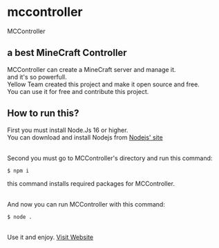 # mccontroller
MCController

## a best MineCraft Controller
MCController can create a MineCraft server and manage it.<br>
and it's so powerfull.<br>
Yellow Team created this project and make it open source and free.<br>
You can use it for free and contribute this project.

## How to run this?
First you must install Node.Js 16 or higher.<br>
You can download and install Nodejs from [Nodejs' site](https://nodejs.org/en/)<br><br>

Second you must go to MCController's directory and run this command:
```
$ npm i
```
this command installs required packages for MCController.<br><br>

And now you can run MCController with this command:
```
$ node .
```
<br>
Use it and enjoy. <a href="https://mccontroller.yellow-team.ir/">Visit Website</a>